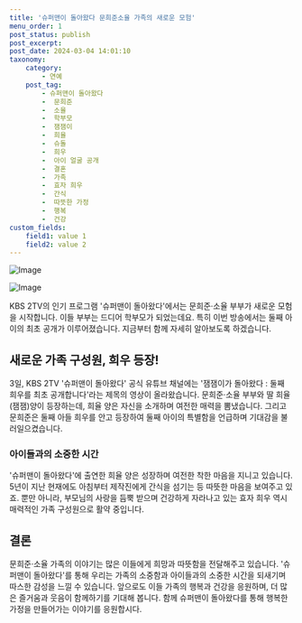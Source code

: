 ```yaml
---
title: '슈퍼맨이 돌아왔다 문희준소율 가족의 새로운 모험'
menu_order: 1
post_status: publish
post_excerpt: 
post_date: 2024-03-04 14:01:10
taxonomy:
    category:
        - 연예
    post_tag:
        - 슈퍼맨이 돌아왔다
        -  문희준
        -  소율
        -  학부모
        -  잼잼이
        -  희율
        -  슈돌
        -  희우
        -  아이 얼굴 공개
        -  결혼
        -  가족
        -  효자 희우
        -  간식
        -  따뜻한 가정
        -  행복
        -  건강
custom_fields:
    field1: value 1
    field2: value 2
---
```


![Image](https://ssl.pstatic.net/mimgnews/image/144/2024/03/04/0000946750_001_20240304070101237.png?type=w540)

![Image](https://mimgnews.pstatic.net/image/144/2024/03/04/0000946750_002_20240304070101277.png?type=w540)

KBS 2TV의 인기 프로그램 '슈퍼맨이 돌아왔다'에서는 문희준·소율 부부가 새로운 모험을 시작합니다. 이들 부부는 드디어 학부모가 되었는데요. 특히 이번 방송에서는 둘째 아이의 최초 공개가 이루어졌습니다. 지금부터 함께 자세히 알아보도록 하겠습니다.
## 새로운 가족 구성원, 희우 등장!
3일, KBS 2TV '슈퍼맨이 돌아왔다' 공식 유튜브 채널에는 '잼잼이가 돌아왔다 : 둘째 희우를 최초 공개합니다'라는 제목의 영상이 올라왔습니다. 문희준·소율 부부와 딸 희율(잼잼)양이 등장하는데, 희율 양은 자신을 소개하며 여전한 매력을 뽐냈습니다. 그리고 문희준은 둘째 아들 희우를 안고 등장하여 둘째 아이의 특별함을 언급하며 기대감을 불러일으켰습니다.
### 아이들과의 소중한 시간
'슈퍼맨이 돌아왔다'에 출연한 희율 양은 성장하며 여전한 착한 마음을 지니고 있습니다. 5년이 지난 현재에도 아침부터 제작진에게 간식을 섬기는 등 따뜻한 마음을 보여주고 있죠. 뿐만 아니라, 부모님의 사랑을 듬뿍 받으며 건강하게 자라나고 있는 효자 희우 역시 매력적인 가족 구성원으로 활약 중입니다.
## 결론
문희준·소율 가족의 이야기는 많은 이들에게 희망과 따뜻함을 전달해주고 있습니다. '슈퍼맨이 돌아왔다'를 통해 우리는 가족의 소중함과 아이들과의 소중한 시간을 되새기며 따스한 감성을 느낄 수 있습니다. 앞으로도 이들 가족의 행복과 건강을 응원하며, 더 많은 즐거움과 웃음이 함께하기를 기대해 봅니다. 함께 슈퍼맨이 돌아왔다를 통해 행복한 가정을 만들어가는 이야기를 응원합시다.
